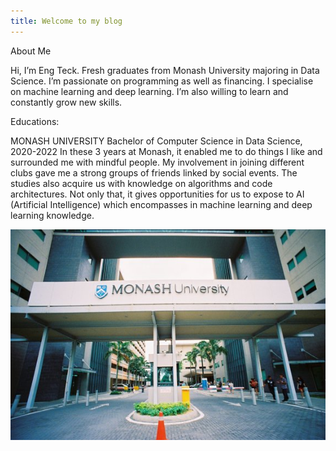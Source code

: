 ```yaml
---
title: Welcome to my blog
---
```


About Me

Hi, I’m Eng Teck. Fresh graduates from Monash University majoring in Data Science. I’m passionate on programming as well as financing. I specialise on machine learning and deep learning. I’m also willing to learn and constantly grow new skills.

Educations:

MONASH UNIVERSITY
Bachelor of Computer Science in Data Science, 2020-2022
In these 3 years at Monash, it enabled me to do things I like and surrounded me with mindful people. My involvement in joining different clubs gave me a strong groups of friends linked by social events. The studies also acquire us with knowledge on algorithms and code architectures. Not only that, it gives opportunities for us to expose to AI (Artificial Intelligence) which encompasses in machine learning and deep learning knowledge. 



![alt text](https://github.com/Etan01/etan01_github.io/blob/main/images/monash.jpg?raw=true)




